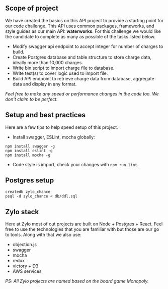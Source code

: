 ## Scope of project
We have created the basics on this API project to provide a starting point for our code challenge. This API uses common packages, frameworks, and style guides as our main API: **waterworks**. For this challenge we would like the candidate to complete as many as possible of the tasks listed below.

* Modify swagger api endpoint to accept integer for number of charges to build.
* Create Postgres database and table structure to store charge data, ideally more than 10,000 charges.
* Write bin script to import charge file to database.
* Write test(s) to cover logic used to import file.
* Build API endpoint to retrieve charge data from database, aggregate data and display in any format.

*Feel free to make any speed or performance changes in the code too. We don't claim to be perfect.*


## Setup and best practices
Here are a few tips to help speed setup of this project.

* Install swagger, ESLint, mocha globally:
```
npm install swagger -g
npm install eslint -g
npm install mocha -g
```
* Code style is import, check your changes with `npm run lint`.


## Postgres setup
```
createdb zylo_chance
psql -d zylo_chance < db/ddl.sql
```

## Zylo stack
Here at Zylo most of out projects are built on Node + Postgres + React. Feel free to use the technologies that you are familiar with but those are our go to tools. Along with that we also use:

* objection.js
* swagger
* mocha
* redux
* victory + D3
* AWS services

*PS: All Zylo projects are named based on the board game Monopoly.*
